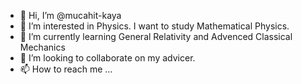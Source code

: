 - 👋 Hi, I’m @mucahit-kaya
- 👀 I’m interested in Physics. I want to study Mathematical Physics. 
- 🌱 I’m currently learning General Relativity and Advenced Classical Mechanics
- 💞️ I’m looking to collaborate on my advicer. 
- 📫 How to reach me ...

